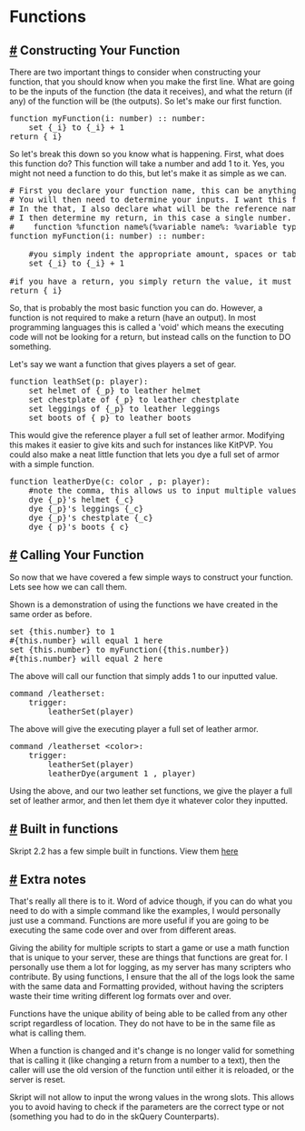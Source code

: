 # Functions

## <a href="#construct_function">#</a> Constructing Your Function

There are two important things to consider when constructing your function, that you should know 
when you make the first line. What are going to be the inputs of the function (the data it receives), 
and what the return (if any) of the function will be (the outputs). So let's make our first function.

<pre class="skript-code">
function myFunction(i: number) :: number:
	set {_i} to {_i} + 1
return {_i}
</pre>

So let's break this down so you know what is happening. First, what does this function do?
This function will take a number and add 1 to it. Yes, you might not need a function to do
this, but let's make it as simple as we can.

<pre class="skript-code">
# First you declare your function name, this can be anything. In this case 'myFunction'
# You will then need to determine your inputs. I want this function to take in a single number
# In the that, I also declare what will be the reference name of the variable, in this case 'i' which can be reference by {_i}
# I then determine my return, in this case a single number. The format is as follows:
#    function %function name%(%variable name%: %variable type%) :: %return type%:
function myFunction(i: number) :: number:
 
	#you simply indent the appropriate amount, spaces or tabs whatever you prefer and put in your code.
	set {_i} to {_i} + 1
 
#if you have a return, you simply return the value, it must match the value type you have specified
return {_i}
</pre>

So, that is probably the most basic function you can do. However, a function is not 
required to make a return (have an output). In most programming languages this is 
called a 'void' which means the executing code will not be looking for a return, 
but instead calls on the function to DO something.

Let's say we want a function that gives players a set of gear.

<pre class="skript-code">
function leathSet(p: player):
	set helmet of {_p} to leather helmet
	set chestplate of {_p} to leather chestplate
	set leggings of {_p} to leather leggings
	set boots of {_p} to leather boots
</pre>

This would give the reference player a full set of leather armor. Modifying 
this makes it easier to give kits and such for instances like KitPVP. You 
could also make a neat little function that lets you dye a full set of armor 
with a simple function.

<pre class="skript-code">
function leatherDye(c: color , p: player):
	#note the comma, this allows us to input multiple values
	dye {_p}'s helmet {_c}
	dye {_p}'s leggings {_c}
	dye {_p}'s chestplate {_c}
	dye {_p}'s boots {_c}
</pre>

## <a href="#calling_your_function">#</a> Calling Your Function

So now that we have covered a few simple ways to construct your function. 
Lets see how we can call them.

Shown is a demonstration of using the functions we have created in the same order as before.

<pre class="skript-code">
set {this.number} to 1
#{this.number} will equal 1 here
set {this.number} to myFunction({this.number})
#{this.number} will equal 2 here
</pre>
The above will call our function that simply adds 1 to our inputted value.

<pre class="skript-code">
command /leatherset:
	trigger:
		leatherSet(player)
</pre>

The above will give the executing player a full set of leather armor.

<pre class="skript-code">
command /leatherset &#60;color>:
	trigger:
		leatherSet(player)
		leatherDye(argument 1 , player)
</pre>

Using the above, and our two leather set functions, we give the player a 
full set of leather armor, and then let them dye it whatever color they inputted.

## <a href="#built_in_functions">#</a> Built in functions

Skript 2.2 has a few simple built in functions. View them <a href="/documentation/functions">here</a>

## <a href="#extra_notes">#</a> Extra notes

That's really all there is to it. Word of advice though, if you can do what you need to do with 
a simple command like the examples, I would personally just use a command. Functions are more 
useful if you are going to be executing the same code over and over from different areas.

Giving the ability for multiple scripts to start a game or use a math function that is unique to 
your server, these are things that functions are great for. I personally use them a lot for 
logging, as my server has many scripters who contribute. By using functions, I ensure that the 
all of the logs look the same with the same data and Formatting provided, without having the 
scripters waste their time writing different log formats over and over.

Functions have the unique ability of being able to be called from any other script regardless 
of location. They do not have to be in the same file as what is calling them.

When a function is changed and it's change is no longer valid for something that is calling it 
(like changing a return from a number to a text), then the caller will use the old version of 
the function until either it is reloaded, or the server is reset.

Skript will not allow to input the wrong values in the wrong slots. This allows you to avoid 
having to check if the parameters are the correct type or not (something you had to do in the 
skQuery Counterparts).